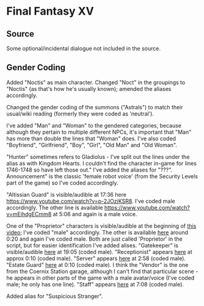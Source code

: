 # Final Fantasy XV

## Source

Some optional/incidental dialogue not included in the source.

## Gender Coding

Added "Noctis" as main character. Changed "Noct" in the groupings to "Noctis" (as that's how he's usually known); amended the aliases accordingly. 

Changed the gender coding of the summons ("Astrals") to match their usual/wiki reading (formerly they were coded as 'neutral'). 

I've added "Man" and "Woman" to the gendered categories, because although they pertain to multiple different NPCs, it's important that "Man" has more than double the lines that "Woman" does. I've also coded "Boyfriend", "Girlfriend", "Boy", "Girl", "Old Man" and "Old Woman".

"Hunter" sometimes refers to Gladiolus - I've split out the lines under the alias as with Kingdom Hearts. I couldn't find the character in-game for lines 1746-1748 so have left those out." I've added the aliases for "???". Announcement" is the classic 'female robot voice' (from the Security Levels part of the game) so I've coded accordingly. 

"Altissian Guard" is visible/audible at 17:36 here https://www.youtube.com/watch?v=p-2JOzjKSR8. I've coded male accordingly. The other line is available https://www.youtube.com/watch?v=mEihdgECmm8 at 5:06 and again is a male voice. 

One of the "Proprietor" characters is visible/audible at the beginning of [this video](https://www.youtube.com/watch?v=M96ss_QmKoc); I've coded "male" accordingly. The other is available [here](https://www.youtube.com/watch?v=loTLkQLda20) around 0:20 and again I've coded male. Both are just called 'Proprietor' in the script, but for easier identification I've added alises. "Gatekeeper" is visible/audible [here](https://www.youtube.com/watch?v=p-2JOzjKSR8) at 19:05 (coded male). "Receptionist" appears [here](https://www.youtube.com/watch?v=5xHtHMv4bgg) at approx 0:10 (coded male). "Server" appears [here](https://www.youtube.com/watch?v=dsHXZTYb8_k) at 2:58 (coded male). "Estate Guard" [here](https://www.youtube.com/watch?v=cZxGjscfir4) at 0:10 (coded male). I think the "Vendor" is the one from the Coernix Station garage, although I can't find that particular scene - he appears in other parts of the game with a male avatar/voice (I've coded male; he only has one line). "Staff" appears [here](https://www.youtube.com/watch?v=s5c3VFpPB20) at 7:08 (coded male). 

Added alias for "Suspicious Stranger". 
